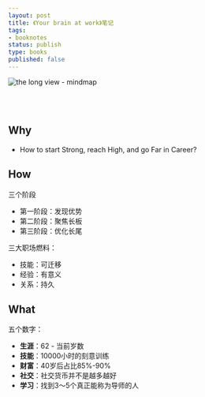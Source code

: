 ```yaml
--- 
layout: post
title: 《Your brain at work》笔记
tags: 
- booknotes
status: publish
type: books
published: false
---
```


![the long view - mindmap](https://i.imgur.com/qjwB9sl.png)


<br>
<br>



## Why

* How to start Strong, reach High, and go Far in Career?

 
## How

三个阶段

* 第一阶段：发现优势
* 第二阶段：聚焦长板
* 第三阶段：优化长尾

三大职场燃料：

* 技能：可迁移
* 经验：有意义
* 关系：持久

## What

五个数字：

* **生涯**：62 - 当前岁数
* **技能**：10000小时的刻意训练
* **财富**：40岁后占比85%-90%
* **社交**：社交货币并不是越多越好
* **学习**：找到3～5个真正能称为导师的人



<br>
<br>

